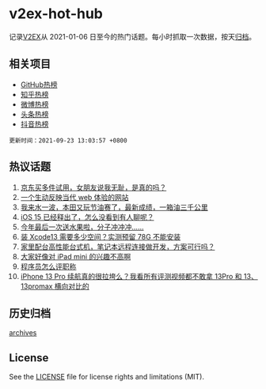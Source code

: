 # v2ex-hot-hub

 记录[V2EX](https://www.v2ex.com/)从 2021-01-06 日至今的热门话题。每小时抓取一次数据，按天[归档](archives)。
 
 ## 相关项目

- [GitHub热榜](https://github.com/snaildev/github-hot-hub)
- [知乎热榜](https://github.com/snaildev/zhihu-hot-hub)
- [微博热榜](https://github.com/snaildev/weibo-hot-hub)
- [头条热榜](https://github.com/snaildev/toutiao-hot-hub)
- [抖音热榜](https://github.com/snaildev/douyin-hot-hub)


 `更新时间：2021-09-23 13:03:57 +0800`

## 热议话题

1. [京东买多件试用，女朋友说我无耻，是真的吗？](https://www.v2ex.com/t/803529)
1. [一个生动反映当代 web 体验的网站](https://www.v2ex.com/t/803489)
1. [我来水一波，本田又玩节油赛了，最新成绩，一箱油三千公里](https://www.v2ex.com/t/803527)
1. [iOS 15 已经释出了，怎么没看到有人聊呢？](https://www.v2ex.com/t/803376)
1. [今年最后一次送水果啦，分子冲冲冲......](https://www.v2ex.com/t/803560)
1. [装 Xcode13 需要多少空间？实测预留 78G 不能安装](https://www.v2ex.com/t/803364)
1. [家里配台高性能台式机，笔记本远程连接做开发，方案可行吗？](https://www.v2ex.com/t/803554)
1. [大家好像对 iPad mini 的兴趣不高啊](https://www.v2ex.com/t/803520)
1. [程序员怎么评职称](https://www.v2ex.com/t/803439)
1. [iPhone 13 Pro 续航真的很拉垮么？我看所有评测视频都不敢拿 13Pro 和 13、13promax 横向对比的](https://www.v2ex.com/t/803495)

## 历史归档

[archives](archives)

## License

See the [LICENSE](LICENSE) file for license rights and limitations (MIT).
